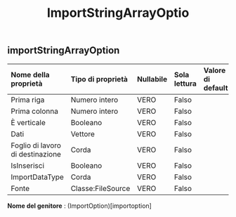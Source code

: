 ﻿---
title: ImportStringArrayOptio
second_title: Aspose.Cells Cloud Documen
type: docs
url: /it/specification/model/importstringarrayoption/
description: "Aspose.Cells Specifica del modello cloud: ImportStringArrayOption. Gestisci facilmente Excel e altri fogli di calcolo con funzionalità come apertura, generazione, modifica, divisione, unione, confronto e conversione"
weight: 50
---
## **importStringArrayOption**

 

| Nome della proprietà| Tipo di proprietà| Nullabile| Sola lettura| Valore di default| Descrizione|
|:- |:- |:- |:- |:- |:- |
| Prima riga| Numero intero| VERO| Falso|||
| Prima colonna| Numero intero| VERO| Falso|||
| È verticale| Booleano| VERO| Falso|||
| Dati|Vettore<String> | VERO| Falso|||
| Foglio di lavoro di destinazione| Corda| VERO| Falso|||
| IsInserisci| Booleano| VERO| Falso|||
| ImportDataType| Corda| VERO| Falso|||
| Fonte| Classe:FileSource| VERO| Falso|||

**Nome del genitore** : (ImportOption)[importoption]